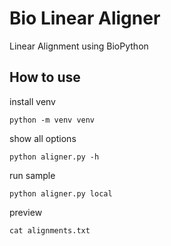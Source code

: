 # Bio Linear Aligner
Linear Alignment using BioPython

## How to use

install venv
```
python -m venv venv
```

show all options
```
python aligner.py -h
```

run sample
```
python aligner.py local
```

preview
```
cat alignments.txt
```